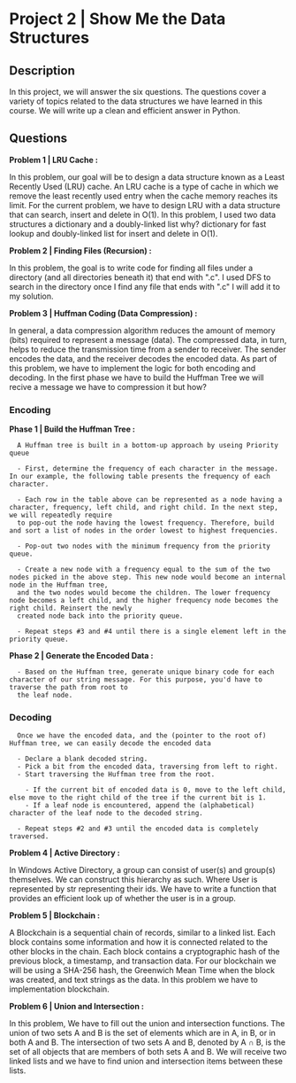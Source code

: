 # Project 2 | Show Me the Data Structures

## Description 
In this project, we will answer the six questions. The questions cover a variety of topics related to the data structures we have learned in this course.
We will write up a clean and efficient answer in Python.

## Questions 

**Problem 1 | LRU Cache :**

In this problem, our goal will be to design a data structure known as a Least Recently Used (LRU) cache. An LRU cache is a type of cache in which we remove the least 
recently used entry when the cache memory reaches its limit. For the current problem, we have to design LRU with a data structure that can search, insert and delete in O(1). 
In this problem, I used two data structures a  dictionary and a doubly-linked list why? dictionary for fast lookup and doubly-linked list for insert and delete in O(1).

**Problem 2 | Finding Files (Recursion) :**

In this problem, the goal is to write code for finding all files under a directory (and all directories beneath it) that end with ".c". I used DFS to search in the directory
once I find any file that ends with ".c" I will add it to my solution.

**Problem 3 | Huffman Coding (Data Compression) :**

In general, a data compression algorithm reduces the amount of memory (bits) required to represent a message (data). The compressed data, in turn, helps to reduce the
transmission time from a sender to receiver. The sender encodes the data, and the receiver decodes the encoded data. As part of this problem, we have to implement the logic
for both encoding and decoding. In the first phase we have to build the Huffman Tree we will recive a message we have to compression it but how? 


  ### Encoding 
  **Phase 1 | Build the Huffman Tree :**
  
      A Huffman tree is built in a bottom-up approach by useing Priority queue
     
      - First, determine the frequency of each character in the message. In our example, the following table presents the frequency of each character.

      - Each row in the table above can be represented as a node having a character, frequency, left child, and right child. In the next step, we will repeatedly require
      to pop-out the node having the lowest frequency. Therefore, build and sort a list of nodes in the order lowest to highest frequencies.
      
      - Pop-out two nodes with the minimum frequency from the priority queue.
      
      - Create a new node with a frequency equal to the sum of the two nodes picked in the above step. This new node would become an internal node in the Huffman tree, 
      and the two nodes would become the children. The lower frequency node becomes a left child, and the higher frequency node becomes the right child. Reinsert the newly
      created node back into the priority queue.
      
      - Repeat steps #3 and #4 until there is a single element left in the priority queue. 
      
  **Phase 2 | Generate the Encoded Data :** 
 
      - Based on the Huffman tree, generate unique binary code for each character of our string message. For this purpose, you'd have to traverse the path from root to 
      the leaf node.
      
  ### Decoding 
      Once we have the encoded data, and the (pointer to the root of) Huffman tree, we can easily decode the encoded data
 
      - Declare a blank decoded string.
      - Pick a bit from the encoded data, traversing from left to right.
      - Start traversing the Huffman tree from the root.
      
        - If the current bit of encoded data is 0, move to the left child, else move to the right child of the tree if the current bit is 1.
        - If a leaf node is encountered, append the (alphabetical) character of the leaf node to the decoded string.
        
      - Repeat steps #2 and #3 until the encoded data is completely traversed.
      
**Problem 4 | Active Directory :** 

In Windows Active Directory, a group can consist of user(s) and group(s) themselves. We can construct this hierarchy as such. Where User is represented by str representing
their ids. We have to write a function that provides an efficient look up of whether the user is in a group.

**Problem 5 | Blockchain :** 

A Blockchain is a sequential chain of records, similar to a linked list. Each block contains some information and how it is connected related to the other blocks in the chain.
Each block contains a cryptographic hash of the previous block, a timestamp, and transaction data. For our blockchain we will be using a SHA-256 hash, the Greenwich Mean Time 
when the block was created, and text strings as the data. In this problem we have to implementation blockchain.

**Problem 6 | Union and Intersection :** 

In this problem, We have to fill out the union and intersection functions. The union of two sets A and B is the set of elements which are in A, in B, or in both A and B. 
The intersection of two sets A and B, denoted by A ∩ B, is the set of all objects that are members of both sets A and B. We will receive two linked lists and we have 
to find union and intersection items between these lists.
